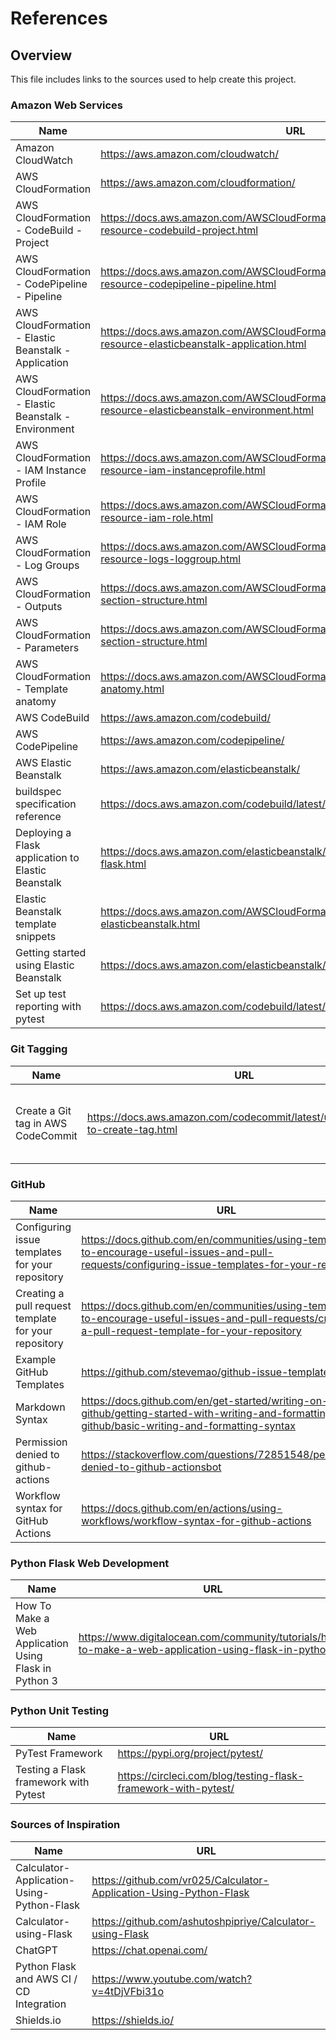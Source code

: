 # References

## Overview

This file includes links to the sources used to help create this project.

### Amazon Web Services

| Name                                                 | URL                                                                                                           |
| ---------------------------------------------------- | ------------------------------------------------------------------------------------------------------------- |
| Amazon CloudWatch                                    | https://aws.amazon.com/cloudwatch/                                                                            |
| AWS CloudFormation                                   | https://aws.amazon.com/cloudformation/                                                                        |
| AWS CloudFormation - CodeBuild - Project             | https://docs.aws.amazon.com/AWSCloudFormation/latest/UserGuide/aws-resource-codebuild-project.html            |
| AWS CloudFormation - CodePipeline - Pipeline         | https://docs.aws.amazon.com/AWSCloudFormation/latest/UserGuide/aws-resource-codepipeline-pipeline.html        |
| AWS CloudFormation - Elastic Beanstalk - Application | https://docs.aws.amazon.com/AWSCloudFormation/latest/UserGuide/aws-resource-elasticbeanstalk-application.html |
| AWS CloudFormation - Elastic Beanstalk - Environment | https://docs.aws.amazon.com/AWSCloudFormation/latest/UserGuide/aws-resource-elasticbeanstalk-environment.html |
| AWS CloudFormation - IAM Instance Profile            | https://docs.aws.amazon.com/AWSCloudFormation/latest/UserGuide/aws-resource-iam-instanceprofile.html          |
| AWS CloudFormation - IAM Role                        | https://docs.aws.amazon.com/AWSCloudFormation/latest/UserGuide/aws-resource-iam-role.html                     |
| AWS CloudFormation - Log Groups                      | https://docs.aws.amazon.com/AWSCloudFormation/latest/UserGuide/aws-resource-logs-loggroup.html                |
| AWS CloudFormation - Outputs                         | https://docs.aws.amazon.com/AWSCloudFormation/latest/UserGuide/outputs-section-structure.html                 |
| AWS CloudFormation - Parameters                      | https://docs.aws.amazon.com/AWSCloudFormation/latest/UserGuide/parameters-section-structure.html              |
| AWS CloudFormation - Template anatomy                | https://docs.aws.amazon.com/AWSCloudFormation/latest/UserGuide/template-anatomy.html                          |
| AWS CodeBuild                                        | https://aws.amazon.com/codebuild/                                                                             |
| AWS CodePipeline                                     | https://aws.amazon.com/codepipeline/                                                                          |
| AWS Elastic Beanstalk                                | https://aws.amazon.com/elasticbeanstalk/                                                                      |
| buildspec specification reference                    | https://docs.aws.amazon.com/codebuild/latest/userguide/build-spec-ref.html                                    |
| Deploying a Flask application to Elastic Beanstalk   | https://docs.aws.amazon.com/elasticbeanstalk/latest/dg/create-deploy-python-flask.html                        |
| Elastic Beanstalk template snippets                  | https://docs.aws.amazon.com/AWSCloudFormation/latest/UserGuide/quickref-elasticbeanstalk.html                 |
| Getting started using Elastic Beanstalk              | https://docs.aws.amazon.com/elasticbeanstalk/latest/dg/GettingStarted.html                                    |
| Set up test reporting with pytest                    | https://docs.aws.amazon.com/codebuild/latest/userguide/test-report-pytest.html                                |

### Git Tagging

| Name                               | URL                                                                            | Note                                        |
| ---------------------------------- | ------------------------------------------------------------------------------ | ------------------------------------------- |
| Create a Git tag in AWS CodeCommit | https://docs.aws.amazon.com/codecommit/latest/userguide/how-to-create-tag.html | The same command works with any git service |

### GitHub

| Name                                                 | URL                                                                                                                                                      |
| ---------------------------------------------------- | -------------------------------------------------------------------------------------------------------------------------------------------------------- |
| Configuring issue templates for your repository      | https://docs.github.com/en/communities/using-templates-to-encourage-useful-issues-and-pull-requests/configuring-issue-templates-for-your-repository      |
| Creating a pull request template for your repository | https://docs.github.com/en/communities/using-templates-to-encourage-useful-issues-and-pull-requests/creating-a-pull-request-template-for-your-repository |
| Example GitHub Templates                             | https://github.com/stevemao/github-issue-templates                                                                                                       |
| Markdown Syntax                                      | https://docs.github.com/en/get-started/writing-on-github/getting-started-with-writing-and-formatting-on-github/basic-writing-and-formatting-syntax       |
| Permission denied to github-actions                  | https://stackoverflow.com/questions/72851548/permission-denied-to-github-actionsbot                                                                      |
| Workflow syntax for GitHub Actions                   | https://docs.github.com/en/actions/using-workflows/workflow-syntax-for-github-actions                                                                    |

### Python Flask Web Development

| Name                                                  | URL                                                                                                    |
| ----------------------------------------------------- | ------------------------------------------------------------------------------------------------------ |
| How To Make a Web Application Using Flask in Python 3 | https://www.digitalocean.com/community/tutorials/how-to-make-a-web-application-using-flask-in-python-3 |

### Python Unit Testing

| Name                                  | URL                                                            |
| ------------------------------------- | -------------------------------------------------------------- |
| PyTest Framework                      | https://pypi.org/project/pytest/                               |
| Testing a Flask framework with Pytest | https://circleci.com/blog/testing-flask-framework-with-pytest/ |

### Sources of Inspiration

| Name                                      | URL                                                                |
| ----------------------------------------- | ------------------------------------------------------------------ |
| Calculator-Application-Using-Python-Flask | https://github.com/vr025/Calculator-Application-Using-Python-Flask |
| Calculator-using-Flask                    | https://github.com/ashutoshpipriye/Calculator-using-Flask          |
| ChatGPT                                   | https://chat.openai.com/                                           |
| Python Flask and AWS CI / CD Integration  | https://www.youtube.com/watch?v=4tDjVFbi31o                        |
| Shields.io                                | https://shields.io/                                                |
